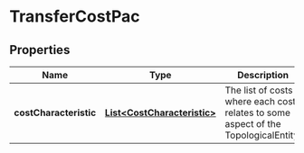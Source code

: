 
# TransferCostPac

## Properties
Name | Type | Description | Notes
------------ | ------------- | ------------- | -------------
**costCharacteristic** | [**List&lt;CostCharacteristic&gt;**](CostCharacteristic.md) | The list of costs where each cost relates to some aspect of the TopologicalEntity. |  [optional]



